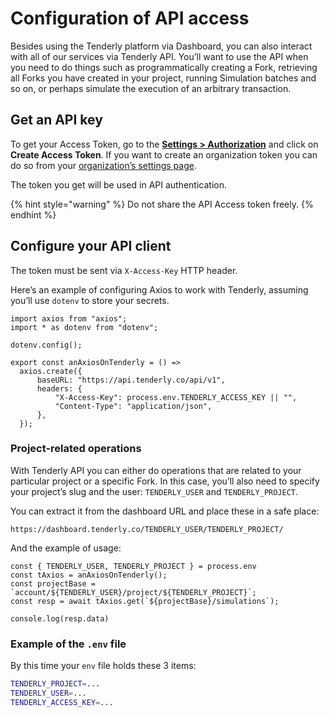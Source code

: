 # Configuration of API access

Besides using the Tenderly platform via Dashboard, you can also interact with all of our services via Tenderly API. You’ll want to use the API when you need to do things such as programmatically creating a Fork, retrieving all Forks you have created in your project, running Simulation batches and so on, or perhaps simulate the execution of an arbitrary transaction.

## Get an API key

To get your Access Token, go to the [**Settings > Authorization**](https://dashboard.tenderly.co/account/authorization) and click on **Create Access Token**. If you want to create an organization token you can do so from your [organization’s settings page](https://dashboard.tenderly.co/organizations).

The token you get will be used in API authentication.

{% hint style="warning" %}
Do not share the API Access token freely.
{% endhint %}

## Configure your API client

The token must be sent via `X-Access-Key` HTTP header.

Here’s an example of configuring Axios to work with Tenderly, assuming you’ll use `dotenv` to store your secrets.

```tsx
import axios from "axios";
import * as dotenv from "dotenv";

dotenv.config();

export const anAxiosOnTenderly = () =>
  axios.create({
      baseURL: "https://api.tenderly.co/api/v1",
      headers: {
          "X-Access-Key": process.env.TENDERLY_ACCESS_KEY || "",
          "Content-Type": "application/json",
      },
  });
```

### Project-related operations

With Tenderly API you can either do operations that are related to your particular project or a specific Fork. In this case, you’ll also need to specify your project’s slug and the user: `TENDERLY_USER` and `TENDERLY_PROJECT`.&#x20;

You can extract it from the dashboard URL and place these in a safe place:

`https://dashboard.tenderly.co/TENDERLY_USER/TENDERLY_PROJECT/`

And the example of usage:

```tsx
const { TENDERLY_USER, TENDERLY_PROJECT } = process.env
const tAxios = anAxiosOnTenderly();
const projectBase = `account/${TENDERLY_USER}/project/${TENDERLY_PROJECT}`;
const resp = await tAxios.get(`${projectBase}/simulations`);

console.log(resp.data)
```

### Example of the `.env` file

By this time your `env` file holds these 3 items:

```bash
TENDERLY_PROJECT=...
TENDERLY_USER=...
TENDERLY_ACCESS_KEY=...
```
